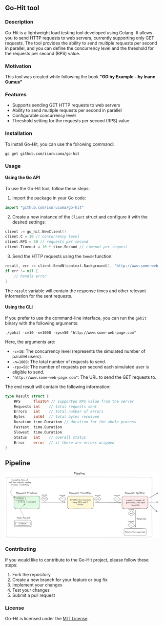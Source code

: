 ## Go-Hit tool

### Description

Go-Hit is a lightweight load testing tool developed using Golang. It allows you to send HTTP requests to web servers, currently supporting only GET requests. The tool provides the ability to send multiple requests per second in parallel, and you can define the concurrency level and the threshold for the requests per second (RPS) value.

### Motivation

This tool was created while following the book <B>"GO by Example - by Inanc Gumus"</B>

### Features

- Supports sending GET HTTP requests to web servers
- Ability to send multiple requests per second in parallel
- Configurable concurrency level
- Threshold setting for the requests per second (RPS) value

### Installation

To install Go-Hit, you can use the following command:

```
go get github.com/isurucuma/go-hit
```

### Usage

#### Using the Go API

To use the Go-Hit tool, follow these steps:

1. Import the package in your Go code:

```go
import "github.com/isurucuma/go-hit"
```

2. Create a new instance of the `Client` struct and configure it with the desired settings:

```go
client := go_hit.NewClient()
client.C = 10 // concurrency level
client.RPS = 50 // requests per second
client.Timeout = 10 * time.Second // timeout per request
```

3. Send the HTTP requests using the `SendN` function:

```go
result, err := client.SendN(context.Background(), "http://www.some-web-page.com", 1000)
if err != nil {
    // handle error
}
```

The `result` variable will contain the response times and other relevant information for the sent requests.

#### Using the CLI

If you prefer to use the command-line interface, you can run the `gohit` binary with the following arguments:

```
./gohit -c=10 -n=1000 -rps=50 "http://www.some-web-page.com"
```

Here, the arguments are:

- `-c=10`: The concurrency level (represents the simulated number of parallel users).
- `-n=1000`: The total number of requests to send.
- `-rps=50`: The number of requests per second each simulated user is eligible to send.
- `"http://www.some-web-page.com"`: The URL to send the GET requests to.

The end result will contain the following information:

```go
type Result struct {
    RPS      float64 // supported RPS value from the server
    Requests int    // total requests sent
    Errors   int    // total number of errors
    Bytes    int64  // total bytes received
    Duration time.Duration // duration for the whole process
    Fastest  time.Duration
    Slowest  time.Duration
    Status   int    // overall status
    Error    error  // if there are errors wrapped
}
```

## Pipeline

![Pipeline architecture](https://github.com/isurucuma/go-hit/blob/main/docs/pipeline.png)

### Contributing

If you would like to contribute to the Go-Hit project, please follow these steps:

1. Fork the repository
2. Create a new branch for your feature or bug fix
3. Implement your changes
4. Test your changes
5. Submit a pull request

### License

Go-Hit is licensed under the [MIT License](LICENSE).
